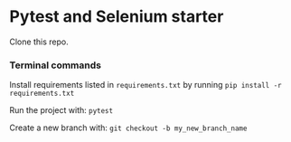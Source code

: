 # Pytest and Selenium starter

Clone this repo.

### Terminal commands

Install requirements listed in `requirements.txt` by running
`pip install -r requirements.txt`

Run the project with:
`pytest`

Create a new branch with:
`git checkout -b my_new_branch_name`


